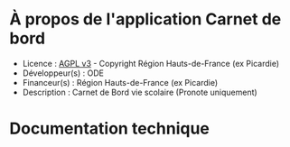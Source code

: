 # À propos de l'application Carnet de bord

* Licence : [AGPL v3](http://www.gnu.org/licenses/agpl.txt) - Copyright Région Hauts-de-France (ex Picardie)
* Développeur(s) : ODE
* Financeur(s) : Région Hauts-de-France (ex Picardie)
* Description : Carnet de Bord vie scolaire (Pronote uniquement)

# Documentation technique
